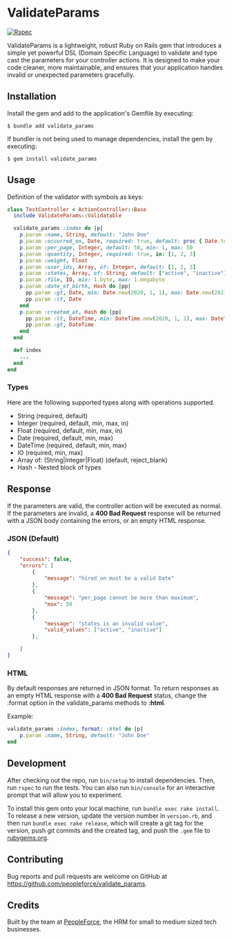# ValidateParams

[![Rspec](https://github.com/peopleforce/validate_params/actions/workflows/rspec.yml/badge.svg)](https://github.com/peopleforce/validate_params/actions/workflows/rspec.yml)

ValidateParams is a lightweight, robust Ruby on Rails gem that introduces a simple yet powerful DSL (Domain Specific Language) to validate and type cast the parameters for your controller actions. It is designed to make your code cleaner, more maintainable, and ensures that your application handles invalid or unexpected parameters gracefully.

## Installation

Install the gem and add to the application's Gemfile by executing:

    $ bundle add validate_params

If bundler is not being used to manage dependencies, install the gem by executing:

    $ gem install validate_params

## Usage

Definition of the validator with symbols as keys:

```ruby
class TestController < ActionController::Base
  include ValidateParams::Validatable

  validate_params :index do |p|
    p.param :name, String, default: "John Doe"
    p.param :occurred_on, Date, required: true, default: proc { Date.today }
    p.param :per_page, Integer, default: 50, min: 1, max: 50
    p.param :quantity, Integer, required: true, in: [1, 2, 3]
    p.param :weight, Float
    p.param :user_ids, Array, of: Integer, default: [1, 2, 3]
    p.param :states, Array, of: String, default: ["active", "inactive"], reject_blank: true
    p.param :file, IO, min: 1.byte, max: 1.megabyte
    p.param :date_of_birth, Hash do |pp|
      pp.param :gt, Date, min: Date.new(2020, 1, 1), max: Date.new(2021, 1, 1)
      pp.param :lt, Date
    end
    p.param :created_at, Hash do |pp|
      pp.param :lt, DateTime, min: DateTime.new(2020, 1, 1), max: DateTime.new(2021, 1, 1)
      pp.param :gt, DateTime
    end
  end

  def index
    ...
  end
end
```

### Types

Here are the following supported types along with operations supported.

- String (required, default)
- Integer (required, default, min, max, in)
- Float (required, default, min, max, in)
- Date (required, default, min, max)
- DateTime (required, default, min, max)
- IO (required, min, max)
- Array of: (String|Integer|Float) (default, reject_blank)
- Hash - Nested block of types


## Response

If the parameters are valid, the controller action will be executed as normal. If the parameters are invalid, a **400 Bad Request** response will be returned with a JSON body containing the errors, or an empty HTML response.

### JSON (Default)

```json
{
    "success": false,
    "errors": [
        {
            "message": "hired_on must be a valid Date"
        },
        {
            "message": "per_page cannot be more than maximum",
            "max": 50
        },
        {
            "message": "states is an invalid value",
            "valid_values": ["active", "inactive"]
        },

    ]
}
```

### HTML

By default responses are returned in JSON format. To return responses as an empty HTML response with a **400 Bad Request** status, change the :format option in the validate_params methods to **:html**.

Example:

```ruby
validate_params :index, format: :html do |p|
    p.param :name, String, default: "John Doe"
end
```

## Development

After checking out the repo, run `bin/setup` to install dependencies. Then, run `rspec` to run the tests. You can also run `bin/console` for an interactive prompt that will allow you to experiment.

To install this gem onto your local machine, run `bundle exec rake install`. To release a new version, update the version number in `version.rb`, and then run `bundle exec rake release`, which will create a git tag for the version, push git commits and the created tag, and push the `.gem` file to [rubygems.org](https://rubygems.org).

## Contributing

Bug reports and pull requests are welcome on GitHub at https://github.com/peopleforce/validate_params.

## Credits

Built by the team at [PeopleForce](https://peopleforce.io), the HRM for small to medium sized tech businesses.
